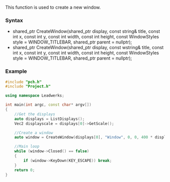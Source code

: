 This function is used to create a new window.

### Syntax ###
- shared_ptr<Window> CreateWindow(shared_ptr<Display> display, const string& title, const int x, const int y, const int width, const int height, const WindowStyles style = WINDOW_TITLEBAR, shared_ptr parent = nullptr);
- shared_ptr<Window> CreateWindow(shared_ptr<Display> display, const wstring& title, const int x, const int y, const int width, const int height, const WindowStyles style = WINDOW_TITLEBAR, shared_ptr<Window> parent = nullptr);

### Example ###
```c++
#include "pch.h"
#include "Project.h"

using namespace Leadwerks;

int main(int argc, const char* argv[])
{
    //Get the displays
    auto displays = ListDisplays();
    Vec2 displayscale = displays[0]->GetScale();

    //Create a window
    auto window = CreateWindow(displays[0], "Window", 0, 0, 400 * displayscale.x, 300 * displayscale.y, WINDOW_TITLEBAR | WINDOW_CENTER);

    //Main loop
    while (window->Closed() == false)
    {
        if (window->KeyDown(KEY_ESCAPE)) break;
    }
    return 0;
}
```
